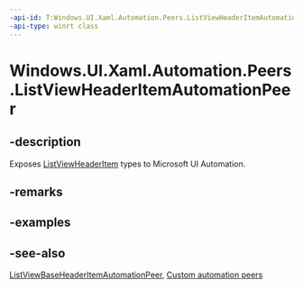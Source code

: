 ```yaml
---
-api-id: T:Windows.UI.Xaml.Automation.Peers.ListViewHeaderItemAutomationPeer
-api-type: winrt class
---
```


<!-- Class syntax.
public class ListViewHeaderItemAutomationPeer : Windows.UI.Xaml.Automation.Peers.ListViewBaseHeaderItemAutomationPeer, Windows.UI.Xaml.Automation.Peers.IListViewHeaderItemAutomationPeer
-->

# Windows.UI.Xaml.Automation.Peers.ListViewHeaderItemAutomationPeer

## -description
Exposes [ListViewHeaderItem](../windows.ui.xaml.controls/listviewheaderitem.md) types to Microsoft UI Automation.



## -remarks

## -examples

## -see-also
[ListViewBaseHeaderItemAutomationPeer](listviewbaseheaderitemautomationpeer.md), [Custom automation peers](/windows/uwp/accessibility/custom-automation-peers)

